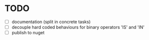 TODO
====

* [ ] documentation (split in concrete tasks)
* [ ] decouple hard coded behaviours for binary operators 'IS' and 'IN'
* [ ] publish to nuget